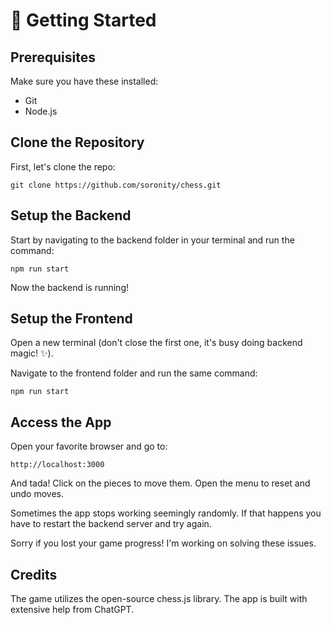 # 🚀 Getting Started

## Prerequisites

Make sure you have these installed:

- Git
- Node.js

## Clone the Repository

First, let's clone the repo:

`git clone https://github.com/soronity/chess.git`

## Setup the Backend

Start by navigating to the backend folder in your terminal and run the command:

`npm run start`

Now the backend is running!

## Setup the Frontend

Open a new terminal (don't close the first one, it's busy doing backend magic! ✨).

Navigate to the frontend folder and run the same command:

`npm run start`

## Access the App

Open your favorite browser and go to:

`http://localhost:3000`

And tada! Click on the pieces to move them. Open the menu to reset and undo moves. 

Sometimes the app stops working seemingly randomly. If that happens you have to restart the backend server and try again. 

Sorry if you lost your game progress! I'm working on solving these issues.

## Credits

The game utilizes the open-source chess.js library. The app is built with extensive help from ChatGPT. 
